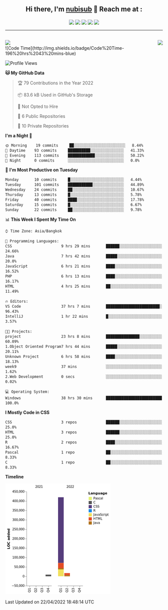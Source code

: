 <!-- # <p align = "center">nubisub</p> -->

## <p align = "center">Hi there, I'm [nubisub](https://nubisub.xyz) 👋 Reach me at :</p>

<div align = "center">

[<img src="https://img.shields.io/badge/Facebook-%231877F2.svg?style=for-the-badge&logo=Facebook&logoColor=white" />](https://youtu.be/6CKoBtMsdSw?t=18)
[<img src="https://img.shields.io/badge/Gmail-D14836?style=for-the-badge&logo=gmail&logoColor=white" />](https://youtu.be/6CKoBtMsdSw?t=18)
[<img src="https://img.shields.io/badge/linkedin-%230077B5.svg?style=for-the-badge&logo=linkedin&logoColor=white" />](https://youtu.be/6CKoBtMsdSw?t=18)
[<img src="https://img.shields.io/badge/Reddit-FF4500?style=for-the-badge&logo=reddit&logoColor=white" />](https://youtu.be/6CKoBtMsdSw?t=18)
[<img src="https://img.shields.io/badge/YouTube-%23FF0000.svg?style=for-the-badge&logo=YouTube&logoColor=white" />](https://youtu.be/6CKoBtMsdSw?t=18)

</div>

---

<br>

  <img  align="left" src="https://github-readme-stats.vercel.app/api?username=nubisub&show_icons=true&theme=react" />
  <img align="right" src="https://github-readme-stats.vercel.app/api/top-langs/?username=nubisub&theme=react&layout=compact&card_width=260" />


<br>
<!--START_SECTION:waka-->
![Code Time](http://img.shields.io/badge/Code%20Time-196%20hrs%2043%20mins-blue)

![Profile Views](http://img.shields.io/badge/Profile%20Views-98-blue)

**🐱 My GitHub Data** 

> 🏆 79 Contributions in the Year 2022
 > 
> 📦 83.6 kB Used in GitHub's Storage 
 > 
> 🚫 Not Opted to Hire
 > 
> 📜 6 Public Repositories 
 > 
> 🔑 10 Private Repositories  
 > 
**I'm a Night 🦉** 

```text
🌞 Morning    19 commits     ██░░░░░░░░░░░░░░░░░░░░░░░   8.44% 
🌆 Daytime    93 commits     ██████████░░░░░░░░░░░░░░░   41.33% 
🌃 Evening    113 commits    ████████████░░░░░░░░░░░░░   50.22% 
🌙 Night      0 commits      ░░░░░░░░░░░░░░░░░░░░░░░░░   0.0%

```
📅 **I'm Most Productive on Tuesday** 

```text
Monday       10 commits     █░░░░░░░░░░░░░░░░░░░░░░░░   4.44% 
Tuesday      101 commits    ███████████░░░░░░░░░░░░░░   44.89% 
Wednesday    24 commits     ██░░░░░░░░░░░░░░░░░░░░░░░   10.67% 
Thursday     13 commits     █░░░░░░░░░░░░░░░░░░░░░░░░   5.78% 
Friday       40 commits     ████░░░░░░░░░░░░░░░░░░░░░   17.78% 
Saturday     15 commits     █░░░░░░░░░░░░░░░░░░░░░░░░   6.67% 
Sunday       22 commits     ██░░░░░░░░░░░░░░░░░░░░░░░   9.78%

```


📊 **This Week I Spent My Time On** 

```text
⌚︎ Time Zone: Asia/Bangkok

💬 Programming Languages: 
CSS                      9 hrs 29 mins       ██████░░░░░░░░░░░░░░░░░░░   24.66% 
Java                     7 hrs 42 mins       █████░░░░░░░░░░░░░░░░░░░░   20.0% 
JavaScript               6 hrs 21 mins       ████░░░░░░░░░░░░░░░░░░░░░   16.52% 
PHP                      6 hrs 13 mins       ████░░░░░░░░░░░░░░░░░░░░░   16.17% 
HTML                     4 hrs 25 mins       ██░░░░░░░░░░░░░░░░░░░░░░░   11.49%

🔥 Editors: 
VS Code                  37 hrs 7 mins       ████████████████████████░   96.43% 
IntelliJ                 1 hr 22 mins        █░░░░░░░░░░░░░░░░░░░░░░░░   3.57%

🐱‍💻 Projects: 
project                  23 hrs 8 mins       ███████████████░░░░░░░░░░   60.09% 
1.Object Oriented Program7 hrs 44 mins       █████░░░░░░░░░░░░░░░░░░░░   20.11% 
Unknown Project          6 hrs 58 mins       ████░░░░░░░░░░░░░░░░░░░░░   18.13% 
week9                    37 mins             ░░░░░░░░░░░░░░░░░░░░░░░░░   1.62% 
2.Web Development        0 secs              ░░░░░░░░░░░░░░░░░░░░░░░░░   0.02%

💻 Operating System: 
Windows                  38 hrs 30 mins      █████████████████████████   100.0%

```

**I Mostly Code in CSS** 

```text
CSS                      3 repos             ██████░░░░░░░░░░░░░░░░░░░   25.0% 
HTML                     3 repos             ██████░░░░░░░░░░░░░░░░░░░   25.0% 
R                        2 repos             ████░░░░░░░░░░░░░░░░░░░░░   16.67% 
Pascal                   1 repo              ██░░░░░░░░░░░░░░░░░░░░░░░   8.33% 
C                        1 repo              ██░░░░░░░░░░░░░░░░░░░░░░░   8.33%

```


**Timeline**

![Chart not found](https://raw.githubusercontent.com/nubisub/nubisub/master/charts/bar_graph.png) 


 Last Updated on 22/04/2022 18:48:14 UTC
<!--END_SECTION:waka-->
